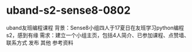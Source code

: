# uband-s2-sense8-0802
uband友班编程课程
背景：Sense8小组四人于17夏日在友班学习python编程s2，感到有缘
需求：建立一个小组主页，包括4人简介、已参加课程、点赞墙、联系方式
发布
其他
参考资料
